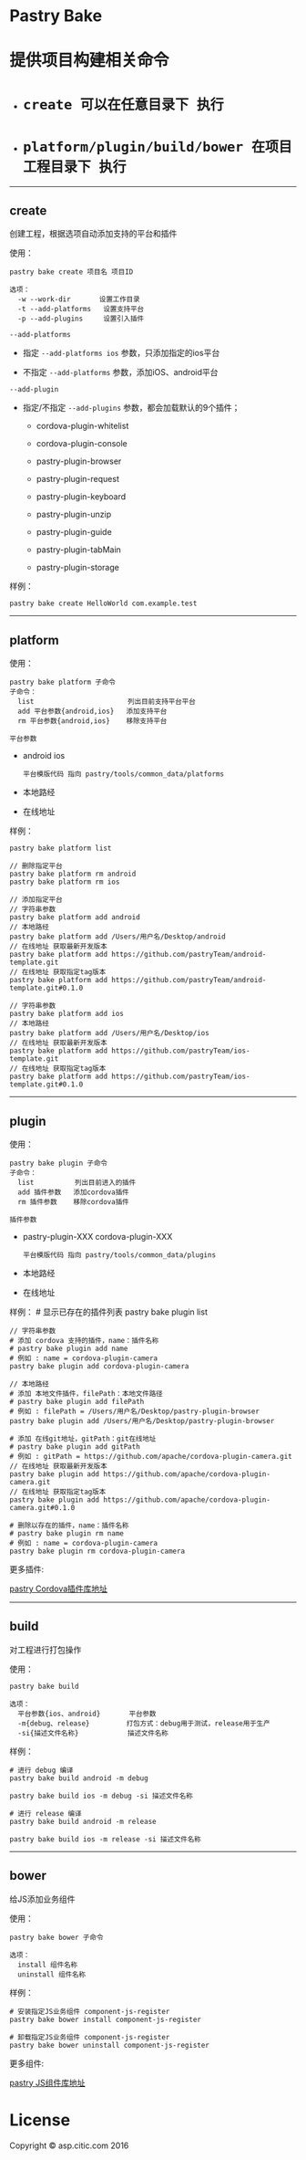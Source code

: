 # Pastry Bake

# 提供项目构建相关命令

* # `create 可以在任意目录下 执行`
* # `platform/plugin/build/bower 在项目工程目录下 执行`

----
## create

创建工程，根据选项自动添加支持的平台和插件

使用：

    pastry bake create 项目名 项目ID
    
    选项：
      -w --work-dir       设置工作目录
      -t --add-platforms   设置支持平台
      -p --add-plugins     设置引入插件

`--add-platforms`

* 指定 `--add-platforms ios` 参数，只添加指定的ios平台

* 不指定 `--add-platforms` 参数，添加iOS、android平台


`--add-plugin`

* 指定/不指定 `--add-plugins` 参数，都会加载默认的9个插件；
    * cordova-plugin-whitelist
    
    * cordova-plugin-console
    
    * pastry-plugin-browser
    
    * pastry-plugin-request
    
    * pastry-plugin-keyboard
    
    * pastry-plugin-unzip
    
    * pastry-plugin-guide
    
    * pastry-plugin-tabMain
    
    * pastry-plugin-storage

样例：

    pastry bake create HelloWorld com.example.test

----  
## platform

使用：

    pastry bake platform 子命令
    子命令：
      list                       列出目前支持平台平台
      add 平台参数{android,ios}   添加支持平台
      rm 平台参数{android,ios}    移除支持平台

`平台参数`

* android ios

  `平台模版代码 指向 pastry/tools/common_data/platforms `

* 本地路经

* 在线地址

样例：

    pastry bake platform list
    
    // 删除指定平台
    pastry bake platform rm android
    pastry bake platform rm ios

    // 添加指定平台
    // 字符串参数
    pastry bake platform add android
    // 本地路经
    pastry bake platform add /Users/用户名/Desktop/android
    // 在线地址 获取最新开发版本
    pastry bake platform add https://github.com/pastryTeam/android-template.git
    // 在线地址 获取指定tag版本
    pastry bake platform add https://github.com/pastryTeam/android-template.git#0.1.0

    // 字符串参数
    pastry bake platform add ios
    // 本地路经
    pastry bake platform add /Users/用户名/Desktop/ios
    // 在线地址 获取最新开发版本
    pastry bake platform add https://github.com/pastryTeam/ios-template.git
    // 在线地址 获取指定tag版本
    pastry bake platform add https://github.com/pastryTeam/ios-template.git#0.1.0

----
## plugin

使用：

    pastry bake plugin 子命令
    子命令：
      list          列出目前进入的插件
      add 插件参数   添加cordova插件
      rm 插件参数    移除cordova插件

`插件参数`

* pastry-plugin-XXX cordova-plugin-XXX

  `平台模版代码 指向 pastry/tools/common_data/plugins `

* 本地路经

* 在线地址

样例：
    # 显示已存在的插件列表
    pastry bake plugin list

    // 字符串参数
    # 添加 cordova 支持的插件，name：插件名称
    # pastry bake plugin add name
    # 例如 : name = cordova-plugin-camera
    pastry bake plugin add cordova-plugin-camera

    // 本地路经
    # 添加 本地文件插件，filePath：本地文件路径
    # pastry bake plugin add filePath
    # 例如 : filePath = /Users/用户名/Desktop/pastry-plugin-browser
    pastry bake plugin add /Users/用户名/Desktop/pastry-plugin-browser

    # 添加 在线git地址，gitPath：git在线地址
    # pastry bake plugin add gitPath
    # 例如 : gitPath = https://github.com/apache/cordova-plugin-camera.git
    // 在线地址 获取最新开发版本
    pastry bake plugin add https://github.com/apache/cordova-plugin-camera.git
    // 在线地址 获取指定tag版本
    pastry bake plugin add https://github.com/apache/cordova-plugin-camera.git#0.1.0

    # 删除以存在的插件，name：插件名称
    # pastry bake plugin rm name
    # 例如 : name = cordova-plugin-camera
    pastry bake plugin rm cordova-plugin-camera

更多插件:

[pastry Cordova插件库地址][net_pastry_Cordova_plugins]

[net_pastry_Cordova_plugins]: https://github.com/search?utf8=%E2%9C%93&q=user%3ApastryTeam+pastry-plugin&type=Repositories&ref=searchresults

----
## build

对工程进行打包操作

使用：

    pastry bake build 
    
    选项：
      平台参数{ios、android}       平台参数
      -m{debug、release}         打包方式：debug用于测试，release用于生产
      -si{描述文件名称}            描述文件名称


样例：

    # 进行 debug 编译
    pastry bake build android -m debug
    
    pastry bake build ios -m debug -si 描述文件名称

    # 进行 release 编译
    pastry bake build android -m release

    pastry bake build ios -m release -si 描述文件名称

----
## bower

给JS添加业务组件

使用：

    pastry bake bower 子命令 
    
    选项：
      install 组件名称
      uninstall 组件名称         

样例：

    # 安装指定JS业务组件 component-js-register
    pastry bake bower install component-js-register

    # 卸载指定JS业务组件 component-js-register
    pastry bake bower uninstall component-js-register

更多组件:

[pastry JS组件库地址][net_pastry_js_plugins]

[net_pastry_js_plugins]: https://github.com/search?utf8=%E2%9C%93&q=user%3ApastryTeam+component-js&type=Repositories&ref=searchresults

# License

Copyright &copy; asp.citic.com 2016 
